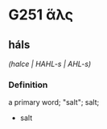 # G251 ἅλς

## háls

_(halce | HAHL-s | AHL-s)_

### Definition

a primary word; "salt"; salt; 

- salt
